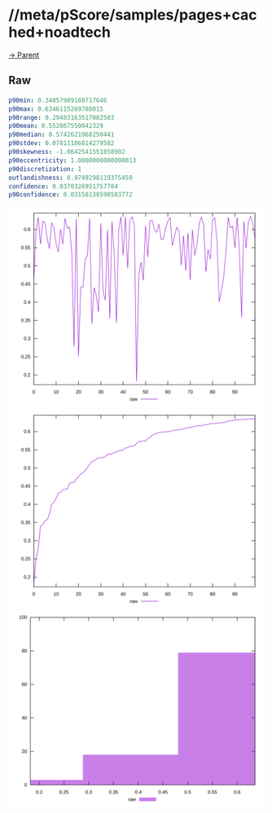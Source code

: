 
# //meta/pScore/samples/pages+cached+noadtech

[→ Parent](../..)


## Raw


```yaml
p90min: 0.34057989180717646
p90max: 0.6346115269780015
p90range: 0.29403163517082503
p90mean: 0.552067550042329
p90median: 0.5742621968250441
p90stdev: 0.07811186814279582
p90skewness: -1.0642541551858902
p90eccentricity: 1.0000000000000013
p90discretization: 1
outlandishness: 0.9749298119375459
confidence: 0.0370326951757784
p90confidence: 0.03158138590583772

```

![PLOT: raw-values](./raw/values.svg)![PLOT: raw-sorted](./raw/sorted.svg)![PLOT: raw-histogram](./raw/histogram.svg)